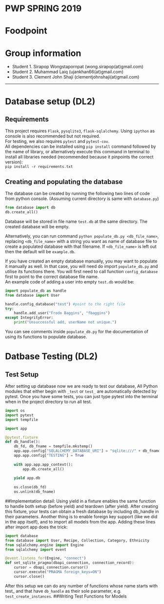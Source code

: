 # PWP SPRING 2019
# Foodpoint
# Group information
* Student 1. Sirapop Wongstapornpat (wong.sirapop(at)gmail.com)
* Student 2. Muhammad Laiq (ujankhan66(at)gmail.com)
* Student 3. Clement John Shaji (clementjohnshaji(at)gmail.com)
-----
# Database setup (DL2)
## Requirements
This project requires `Flask`, `pysqlite3`, `flask-sqlalchemy`. Using `ipython` as console is also recommended but not required.    
For testing, we also requires `pytest` and `pytest-cov`.    
All dependencies can be installed using `pip install` command followed by the name of library, or alternatively execute this command in terminal to install all libraries needed (recommended because it pinpoints the correct version):     
`pip install -r requirements.txt`    

## Creating and populating the database
The database can be created by running the following two lines of code from python console. (Assuming current directory is same with `database.py`)    
```python
from database import db    
db.create_all()    
```    
Database will be stored in file name `test.db` at the same directory. The created database will be empty.    

Alternatively, you can run command `python populate_db.py <db_file_name>`, replacing `<db_file_name>` with a string you want as name of database file to create a populated database with that filename. If `<db_file_name>` is left out then the default will be `example.db`.

If you have created an empty database manually, you may want to populate it manually as well. In that case, you will need do import `populate_db.py` and utilise its functions there. You will first need to call function `config_database` first to point to the correct database file name.    
An example code of adding a user into empty `test.db` would be:    
```python
import populate_db as handle
from database import User

handle.config_database("test") #point to the right file
try:
    handle.add_user("Frodo Baggins", "fbaggins")
except IntegrityError:
    print("Unsuccessful add, userName not unique.")
```

You can see comments inside `populate_db.py` for the documentation of using its functions to populate database.
# Datbase Testing (DL2)
## Test Setup
After setting up database now we are ready to test our database,  All Python modules that either begin with `_test` or `test_` are  automatically detected by pytest. Once you have some tests, you can just type pytest into the terminal when in the project directory to run all test.
```python
import os
import pytest
import tempfile

import app

@pytest.fixture
def db_handle():
    db_fd, db_fname = tempfile.mkstemp()
    app.app.config["SQLALCHEMY_DATABASE_URI"] = "sqlite:///" + db_fname
    app.app.config["TESTING"] = True
    
    with app.app.app_context():
        app.db.create_all()
        
    yield app.db
    
    os.close(db_fd)
    os.unlink(db_fname)
```
##Implementation detail: Using yield in a fixture enables the same function to handle both setup (before yield) and teardown (after yield). After creating this fixture, your tests can obtain a fresh database by including db_handle in their parameters.
Another thing is to enable foreign key support (like we did in the app itself), and to import all models from the app. Adding these lines after import app does the trick:
```python
import database
from database import User, Recipe, Collection, Category, Ethnicity
from sqlalchemy.engine import Engine
from sqlalchemy import event

@event.listens_for(Engine, "connect")
def set_sqlite_pragma(dbapi_connection, connection_record):
    cursor = dbapi_connection.cursor()
    cursor.execute("PRAGMA foreign_keys=ON")
    cursor.close()
```
After this setup we can do any number of functions whose name starts with test_ and that have `db_handle` as their sole parameter, e.g. `test_create_instances`.
##Writing Test Functions for Models




